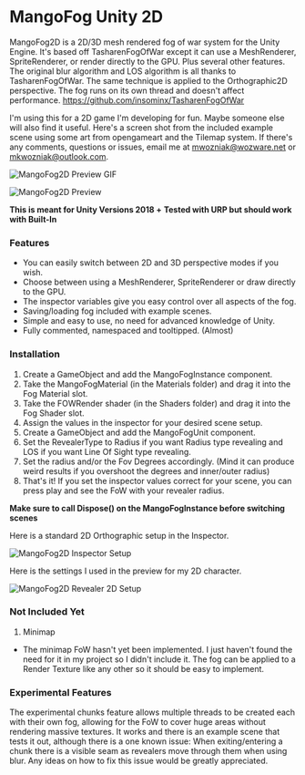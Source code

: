 # MangoFog Unity 2D
MangoFog2D is a 2D/3D mesh rendered fog of war system for the Unity Engine. It's based off TasharenFogOfWar except it can use a MeshRenderer, SpriteRenderer, or render directly to the GPU. Plus several other features. 
The original blur algorithm and LOS algorithm is all thanks to TasharenFogOfWar. The same technique is applied to the Orthographic2D perspective.
The fog runs on its own thread and doesn't affect performance.
https://github.com/insominx/TasharenFogOfWar

I'm using this for a 2D game I'm developing for fun. Maybe someone else will also find it useful.
Here's a screen shot from the included example scene using some art from opengameart and the Tilemap system.
If there's any comments, questions or issues, email me at mwozniak@wozware.net or mkwozniak@outlook.com.

![MangoFog2D Preview GIF](https://media.giphy.com/media/KqieE87PNAGAuijVMQ/giphy.gif)

![MangoFog2D Preview](https://i.imgur.com/o4MgGTB.png)

**This is meant for Unity Versions 2018 +**
**Tested with URP but should work with Built-In**

### Features
* You can easily switch between 2D and 3D perspective modes if you wish.
* Choose between using a MeshRenderer, SpriteRenderer or draw directly to the GPU.
* The inspector variables give you easy control over all aspects of the fog.
* Saving/loading fog included with example scenes.
* Simple and easy to use, no need for advanced knowledge of Unity.
* Fully commented, namespaced and tooltipped. (Almost)

### Installation

1. Create a GameObject and add the MangoFogInstance component.
2. Take the MangoFogMaterial (in the Materials folder) and drag it into the Fog Material slot.
3. Take the FOWRender shader (in the Shaders folder) and drag it into the Fog Shader slot.
4. Assign the values in the inspector for your desired scene setup. 
5. Create a GameObject and add the MangoFogUnit component.
6. Set the RevealerType to Radius if you want Radius type revealing and LOS if you want Line Of Sight type revealing.
7. Set the radius and/or the Fov Degrees accordingly. (Mind it can produce weird results if you overshoot the degrees and inner/outer radius)
8. That's it! If you set the inspector values correct for your scene, you can press play and see the FoW with your revealer radius.

**Make sure to call Dispose() on the MangoFogInstance before switching scenes**

Here is a standard 2D Orthographic setup in the Inspector.

![MangoFog2D Inspector Setup](https://i.imgur.com/Hez5ZBX.png)

Here is the settings I used in the preview for my 2D character.

![MangoFog2D Revealer 2D Setup](https://i.imgur.com/XKXuHGl.png)

### Not Included Yet
1. Minimap 
* The minimap FoW hasn't yet been implemented. I just haven't found the need for it in my project so I didn't include it. The fog can be applied to a Render Texture like any other so it should be easy to implement.

### Experimental Features
The experimental chunks feature allows multiple threads to be created each with their own fog, allowing for the FoW to cover huge areas without rendering massive textures. It works and there is an example scene that tests it out, although
there is a one known issue:
When exiting/entering a chunk there is a visible seam as revealers move through them when using blur.
Any ideas on how to fix this issue would be greatly appreciated.
